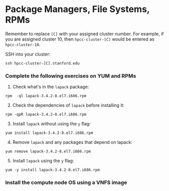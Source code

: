 # Package Managers, File Systems, RPMs

Remember to replace ```[C]``` with your assigned cluster number. For example, if you are assigned cluster 10, then ```hpcc-cluster-[C]``` would be entered as ```hpcc-cluster-10```.

SSH into your cluster:

```
ssh hpcc-cluster-[C].stanford.edu
```

### Complete the following exercises on YUM and RPMs

1. Check what's in the ```lapack``` package:
```
rpm  -ql lapack-3.4.2-8.el7.i686.rpm
```

2. Check the dependencies of ```lapack``` before installing it:
```
rpm -qpR lapack-3.4.2-8.el7.i686.rpm
```

3. Install ```lapack``` without using the ```y``` flag:
```
yum install lapack-3.4.2-8.el7.i686.rpm
```

4. Remove ```lapack``` and any packages that depend on lapack:
```
yum remove lapack-3.4.2-8.el7.i686.rpm
```

5. Install ```lapack``` using the ```y``` flag:
```
yum -y install lapack-3.4.2-8.el7.i686.rpm
```

### Install the compute node OS using a VNFS image


